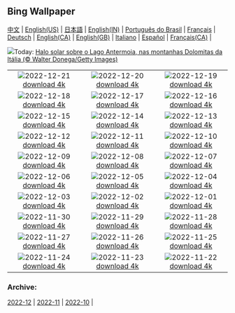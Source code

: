 ## Bing Wallpaper
[中文](README.md) |                     [English(US)](en-US.md) |                     [日本語](ja-JP.md) |                     [English(IN)](en-IN.md) |                     [Português do Brasil](pt-BR.md) |                     [Français](fr-FR.md) |                     [Deutsch](de-DE.md) |                     [English(CA)](en-CA.md) |                     [English(GB)](en-GB.md) |                     [Italiano](it-IT.md) |                     [Español](es-ES.md) |                     [Français(CA)](fr-CA.md) |                    

![](https://www.bing.com/th?id=OHR.SolarHalo_PT-BR2323112122_UHD.jpg&w=1000)Today: [Halo solar sobre o Lago Antermoia, nas montanhas Dolomitas da Itália (© Walter Donega/Getty Images)](https://www.bing.com/th?id=OHR.SolarHalo_PT-BR2323112122_UHD.jpg)

|      |      |      |
| :----: | :----: | :----: |
|![](https://www.bing.com/th?id=OHR.PalaceBelvedere_PT-BR2452318549_UHD.jpg&pid=hp&w=384&h=216&rs=1&c=4)2022-12-21 [download 4k](https://www.bing.com/th?id=OHR.PalaceBelvedere_PT-BR2452318549_UHD.jpg)|![](https://www.bing.com/th?id=OHR.WinterberryBush_PT-BR2594733429_UHD.jpg&pid=hp&w=384&h=216&rs=1&c=4)2022-12-20 [download 4k](https://www.bing.com/th?id=OHR.WinterberryBush_PT-BR2594733429_UHD.jpg)|![](https://www.bing.com/th?id=OHR.SouthBeach_PT-BR2709722523_UHD.jpg&pid=hp&w=384&h=216&rs=1&c=4)2022-12-19 [download 4k](https://www.bing.com/th?id=OHR.SouthBeach_PT-BR2709722523_UHD.jpg)|
|![](https://www.bing.com/th?id=OHR.GlacierGoats_PT-BR0215576516_UHD.jpg&pid=hp&w=384&h=216&rs=1&c=4)2022-12-18 [download 4k](https://www.bing.com/th?id=OHR.GlacierGoats_PT-BR0215576516_UHD.jpg)|![](https://www.bing.com/th?id=OHR.FernandoNoronha_PT-BR7523185583_UHD.jpg&pid=hp&w=384&h=216&rs=1&c=4)2022-12-17 [download 4k](https://www.bing.com/th?id=OHR.FernandoNoronha_PT-BR7523185583_UHD.jpg)|![](https://www.bing.com/th?id=OHR.OscarNiemeyer_PT-BR5346400510_UHD.jpg&pid=hp&w=384&h=216&rs=1&c=4)2022-12-16 [download 4k](https://www.bing.com/th?id=OHR.OscarNiemeyer_PT-BR5346400510_UHD.jpg)|
|![](https://www.bing.com/th?id=OHR.GranParadiso100th_PT-BR8040640735_UHD.jpg&pid=hp&w=384&h=216&rs=1&c=4)2022-12-15 [download 4k](https://www.bing.com/th?id=OHR.GranParadiso100th_PT-BR8040640735_UHD.jpg)|![](https://www.bing.com/th?id=OHR.InstagramHallstatt_PT-BR7899105457_UHD.jpg&pid=hp&w=384&h=216&rs=1&c=4)2022-12-14 [download 4k](https://www.bing.com/th?id=OHR.InstagramHallstatt_PT-BR7899105457_UHD.jpg)|![](https://www.bing.com/th?id=OHR.PoinsettiaDay_PT-BR7846358307_UHD.jpg&pid=hp&w=384&h=216&rs=1&c=4)2022-12-13 [download 4k](https://www.bing.com/th?id=OHR.PoinsettiaDay_PT-BR7846358307_UHD.jpg)|
|![](https://www.bing.com/th?id=OHR.BuchsteinRossstein_PT-BR7795176492_UHD.jpg&pid=hp&w=384&h=216&rs=1&c=4)2022-12-12 [download 4k](https://www.bing.com/th?id=OHR.BuchsteinRossstein_PT-BR7795176492_UHD.jpg)|![](https://www.bing.com/th?id=OHR.SaltDesert_PT-BR7726611596_UHD.jpg&pid=hp&w=384&h=216&rs=1&c=4)2022-12-11 [download 4k](https://www.bing.com/th?id=OHR.SaltDesert_PT-BR7726611596_UHD.jpg)|![](https://www.bing.com/th?id=OHR.NorwayMuskox_PT-BR7683183915_UHD.jpg&pid=hp&w=384&h=216&rs=1&c=4)2022-12-10 [download 4k](https://www.bing.com/th?id=OHR.NorwayMuskox_PT-BR7683183915_UHD.jpg)|
|![](https://www.bing.com/th?id=OHR.FlorenceAerial_PT-BR7634877783_UHD.jpg&pid=hp&w=384&h=216&rs=1&c=4)2022-12-09 [download 4k](https://www.bing.com/th?id=OHR.FlorenceAerial_PT-BR7634877783_UHD.jpg)|![](https://www.bing.com/th?id=OHR.TangleCreekFalls_PT-BR2837779009_UHD.jpg&pid=hp&w=384&h=216&rs=1&c=4)2022-12-08 [download 4k](https://www.bing.com/th?id=OHR.TangleCreekFalls_PT-BR2837779009_UHD.jpg)|![](https://www.bing.com/th?id=OHR.GreatEgret_PT-BR2689352423_UHD.jpg&pid=hp&w=384&h=216&rs=1&c=4)2022-12-07 [download 4k](https://www.bing.com/th?id=OHR.GreatEgret_PT-BR2689352423_UHD.jpg)|
|![](https://www.bing.com/th?id=OHR.StNick_PT-BR2551933620_UHD.jpg&pid=hp&w=384&h=216&rs=1&c=4)2022-12-06 [download 4k](https://www.bing.com/th?id=OHR.StNick_PT-BR2551933620_UHD.jpg)|![](https://www.bing.com/th?id=OHR.KilimanjaroElephants_PT-BR2430211753_UHD.jpg&pid=hp&w=384&h=216&rs=1&c=4)2022-12-05 [download 4k](https://www.bing.com/th?id=OHR.KilimanjaroElephants_PT-BR2430211753_UHD.jpg)|![](https://www.bing.com/th?id=OHR.MiamiDT_PT-BR2292701663_UHD.jpg&pid=hp&w=384&h=216&rs=1&c=4)2022-12-04 [download 4k](https://www.bing.com/th?id=OHR.MiamiDT_PT-BR2292701663_UHD.jpg)|
|![](https://www.bing.com/th?id=OHR.BraidedRiverDelta_PT-BR2103312525_UHD.jpg&pid=hp&w=384&h=216&rs=1&c=4)2022-12-03 [download 4k](https://www.bing.com/th?id=OHR.BraidedRiverDelta_PT-BR2103312525_UHD.jpg)|![](https://www.bing.com/th?id=OHR.AntarcticaDay_PT-BR1765332512_UHD.jpg&pid=hp&w=384&h=216&rs=1&c=4)2022-12-02 [download 4k](https://www.bing.com/th?id=OHR.AntarcticaDay_PT-BR1765332512_UHD.jpg)|![](https://www.bing.com/th?id=OHR.RovinjCroatia_PT-BR1521547595_UHD.jpg&pid=hp&w=384&h=216&rs=1&c=4)2022-12-01 [download 4k](https://www.bing.com/th?id=OHR.RovinjCroatia_PT-BR1521547595_UHD.jpg)|
|![](https://www.bing.com/th?id=OHR.HeronGiving_PT-BR0915216293_UHD.jpg&pid=hp&w=384&h=216&rs=1&c=4)2022-11-30 [download 4k](https://www.bing.com/th?id=OHR.HeronGiving_PT-BR0915216293_UHD.jpg)|![](https://www.bing.com/th?id=OHR.RedPlanetDay_PT-BR0687494844_UHD.jpg&pid=hp&w=384&h=216&rs=1&c=4)2022-11-29 [download 4k](https://www.bing.com/th?id=OHR.RedPlanetDay_PT-BR0687494844_UHD.jpg)|![](https://www.bing.com/th?id=OHR.Cecropia_PT-BR0330935122_UHD.jpg&pid=hp&w=384&h=216&rs=1&c=4)2022-11-28 [download 4k](https://www.bing.com/th?id=OHR.Cecropia_PT-BR0330935122_UHD.jpg)|
|![](https://www.bing.com/th?id=OHR.OliveTreeDay_PT-BR9869566361_UHD.jpg&pid=hp&w=384&h=216&rs=1&c=4)2022-11-27 [download 4k](https://www.bing.com/th?id=OHR.OliveTreeDay_PT-BR9869566361_UHD.jpg)|![](https://www.bing.com/th?id=OHR.TurenneSunrise_PT-BR9577830958_UHD.jpg&pid=hp&w=384&h=216&rs=1&c=4)2022-11-26 [download 4k](https://www.bing.com/th?id=OHR.TurenneSunrise_PT-BR9577830958_UHD.jpg)|![](https://www.bing.com/th?id=OHR.AschauChiemgau_PT-BR9234103307_UHD.jpg&pid=hp&w=384&h=216&rs=1&c=4)2022-11-25 [download 4k](https://www.bing.com/th?id=OHR.AschauChiemgau_PT-BR9234103307_UHD.jpg)|
|![](https://www.bing.com/th?id=OHR.HelianthusAnnuus_PT-BR8881284940_UHD.jpg&pid=hp&w=384&h=216&rs=1&c=4)2022-11-24 [download 4k](https://www.bing.com/th?id=OHR.HelianthusAnnuus_PT-BR8881284940_UHD.jpg)|![](https://www.bing.com/th?id=OHR.Waterleidingduinen_PT-BR8504412798_UHD.jpg&pid=hp&w=384&h=216&rs=1&c=4)2022-11-23 [download 4k](https://www.bing.com/th?id=OHR.Waterleidingduinen_PT-BR8504412798_UHD.jpg)|![](https://www.bing.com/th?id=OHR.FIFA2022_PT-BR8218468406_UHD.jpg&pid=hp&w=384&h=216&rs=1&c=4)2022-11-22 [download 4k](https://www.bing.com/th?id=OHR.FIFA2022_PT-BR8218468406_UHD.jpg)|


### Archive:
[2022-12](archive/pt-BR/202212/README.md) | [2022-11](archive/pt-BR/202211/README.md) | [2022-10](archive/pt-BR/202210/README.md) | 